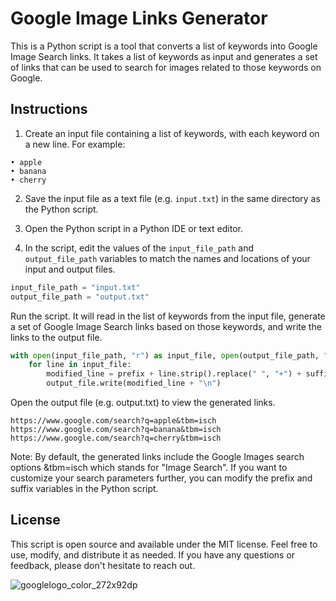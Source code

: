 # Google Image Links Generator

This is a Python script is a tool that converts a list of keywords into Google Image Search links. It takes a list of keywords as input and generates a set of links that can be used to search for images related to those keywords on Google.

## Instructions

1. Create an input file containing a list of keywords, with each keyword on a new line. For example:

```
• apple
• banana
• cherry
```

2. Save the input file as a text file (e.g. `input.txt`) in the same directory as the Python script.

3. Open the Python script in a Python IDE or text editor.

4. In the script, edit the values of the `input_file_path` and `output_file_path` variables to match the names and locations of your input and output files.

```python
input_file_path = "input.txt"
output_file_path = "output.txt"
```

Run the script. It will read in the list of keywords from the input file, generate a set of Google Image Search links based on those keywords, and write the links to the output file.

```python
with open(input_file_path, "r") as input_file, open(output_file_path, "w") as output_file:
    for line in input_file:
        modified_line = prefix + line.strip().replace(" ", "+") + suffix
        output_file.write(modified_line + "\n")
```


Open the output file (e.g. output.txt) to view the generated links.

```
https://www.google.com/search?q=apple&tbm=isch
https://www.google.com/search?q=banana&tbm=isch
https://www.google.com/search?q=cherry&tbm=isch
```

Note: By default, the generated links include the Google Images search options &tbm=isch which stands for "Image Search". If you want to customize your search parameters further, you can modify the prefix and suffix variables in the Python script.

## License

This script is open source and available under the MIT license. Feel free to use, modify, and distribute it as needed. If you have any questions or feedback, please don't hesitate to reach out.

![googlelogo_color_272x92dp](https://user-images.githubusercontent.com/19676135/223544008-4209ee6d-f2a9-45d0-b50e-411c6e665218.png)

